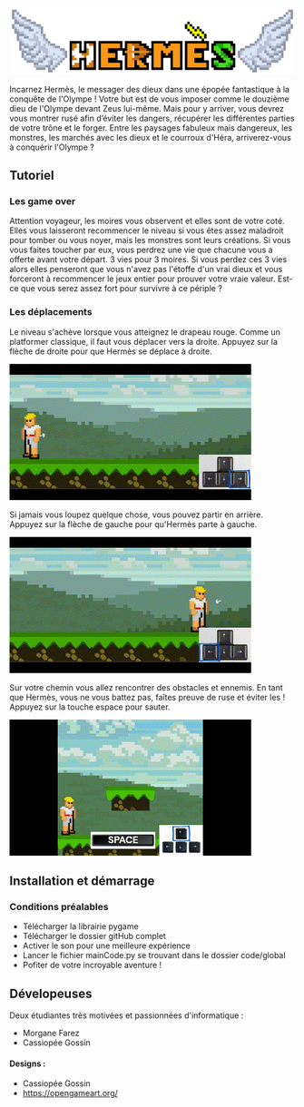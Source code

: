 ![Hermes title](design/menu/titre_7.png)

Incarnez Hermès, le messager des dieux dans une épopée fantastique à la conquête de l'Olympe ! Votre but est de vous imposer comme le douzième dieu de l'Olympe devant Zeus lui-même. Mais pour y arriver, vous devrez vous montrer rusé afin d’éviter les dangers, récupérer les différentes parties de votre trône et le forger. Entre les paysages fabuleux mais dangereux, les monstres, les marchés avec les dieux et le courroux d'Héra, arriverez-vous à conquérir l'Olympe ?  

Tutoriel
---------------
### Les game over 
Attention voyageur, les moires vous observent et elles sont de votre coté. Elles vous laisseront recommencer le niveau si vous êtes assez maladroit pour tomber ou vous noyer, mais les monstres sont leurs créations. Si vous vous faites toucher par eux, vous perdrez une vie que chacune vous a offerte avant votre départ. 3 vies pour 3 moires. Si vous perdez ces 3 vies alors elles penseront que vous n'avez pas l'étoffe d'un vrai dieux et vous forceront à recommencer le jeux entier pour prouver votre vraie valeur. 
Est-ce que vous serez assez fort pour survivre à ce périple ?

### Les déplacements
Le niveau s'achève lorsque vous atteignez le drapeau rouge. Comme un platformer classique, il faut vous déplacer
vers la droite. Appuyez sur la flèche de droite pour que Hermès se déplace à droite.

![Run toward right](design/tuto/rightArrow.gif)

Si jamais vous loupez quelque chose, vous pouvez partir en arrière. Appuyez sur la flèche de gauche pour 
qu'Hermès parte à gauche.

![Run toward left](design/tuto/leftArrow.gif)

Sur votre chemin vous allez rencontrer des obstacles et ennemis. En tant que Hermès, vous ne vous battez pas, faîtes preuve
de ruse et éviter les !
Appuyez sur la touche espace pour sauter.

![Run toward left](design/tuto/jump.gif)

Installation et démarrage
---------------
### Conditions préalables  
* Télécharger la librairie pygame
* Télécharger le dossier gitHub complet
* Activer le son pour une meilleure expérience
* Lancer le fichier mainCode.py se trouvant dans le dossier code/global
* Pofiter de votre incroyable aventure !

Dévelopeuses 
---------------
Deux étudiantes très motivées et passionnées d'informatique :
* Morgane Farez 
* Cassiopée Gossin

#### Designs : 
* Cassiopée Gossin
* https://opengameart.org/

